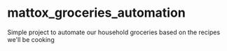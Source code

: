 # mattox_groceries_automation
Simple project to automate our household groceries based on the recipes we'll be cooking
